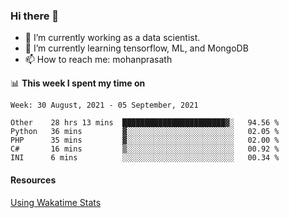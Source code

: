 ### Hi there 👋

- 🔭 I’m currently working as a data scientist.
- 🌱 I’m currently learning tensorflow, ML, and MongoDB
- 📫 How to reach me: mohanprasath

📊 **This week I spent my time on**
<!--START_SECTION:waka-->
```text
Week: 30 August, 2021 - 05 September, 2021

Other    28 hrs 13 mins  ███████████████████████▓░   94.56 % 
Python   36 mins         ▓░░░░░░░░░░░░░░░░░░░░░░░░   02.05 % 
PHP      35 mins         ▓░░░░░░░░░░░░░░░░░░░░░░░░   02.00 % 
C#       16 mins         ▒░░░░░░░░░░░░░░░░░░░░░░░░   00.92 % 
INI      6 mins          ░░░░░░░░░░░░░░░░░░░░░░░░░   00.34 % 
```
<!--END_SECTION:waka-->

#### Resources
[Using Wakatime Stats](https://github.com/marketplace/actions/waka-readme)

